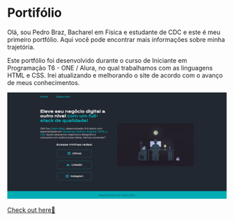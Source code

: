 # Portifólio

Olá, sou Pedro Braz, Bacharel em Física e estudante de CDC e este é meu primeiro portfólio. Aqui você pode encontrar mais informações sobre minha trajetória.

Este portfólio foi desenvolvido durante o curso de Iniciante em Programação T6 - ONE / Alura, no qual trabalhamos com as linguagens HTML e CSS. Irei atualizando e melhorando o site de acordo com o avanço de meus conhecimentos.

![App Screenshot](https://github.com/PedroHMBraz/portifolio/blob/main/assets/preview.png)

[Check out here🔎](https://pedrohmbraz-portifolio.vercel.app/)
